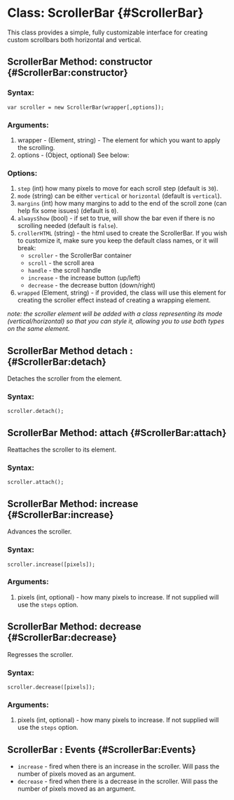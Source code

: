 Class: ScrollerBar {#ScrollerBar}
=================================
This class provides a simple, fully customizable interface for creating custom scrollbars both horizontal and vertical.

ScrollerBar Method: constructor {#ScrollerBar:constructor}
----------------------------------------------------------
### Syntax:

	var scroller = new ScrollerBar(wrapper[,options]);

### Arguments:

1. wrapper - (Element, string) - The element for which you want to apply the scrolling.
2. options - (Object, optional) See below:

### Options:
1. `step` (int) how many pixels to move for each scroll step (default is `30`).
2. `mode` (string) can be either `vertical` or `horizontal` (default is `vertical`).
3. `margins` (int) how many margins to add to the end of the scroll zone (can help fix some issues) (default is `0`).
4. `alwaysShow` (bool) - if set to true, will show the bar even if there is no scrolling needed (default is `false`).
5. `crollerHTML` (string) - the html used to create the ScrollerBar. If you wish to customize it, make sure you keep the default class names, or it will break:
    * `scroller` - the ScrollerBar container
    * `scroll` - the scroll area
    * `handle` - the scroll handle
    * `increase` - the increase button (up/left)
    * `decrease` - the decrease button (down/right)
6. `wrapped` (Element, string) - if provided, the class will use this element for creating the scroller effect instead of creating a wrapping element.

*note: the scroller element will be added with a class representing its mode (vertical/horizontal) so that you can style it, allowing you to use both types on the same element.*


ScrollerBar Method detach : {#ScrollerBar:detach}
-------------------------------------------------
Detaches the scroller from the element.

### Syntax:
    
    scroller.detach();
	
    

    
ScrollerBar Method: attach {#ScrollerBar:attach}
------------------------------------------------
Reattaches the scroller to its element.

### Syntax:
    
    scroller.attach();
	


    
ScrollerBar Method: increase {#ScrollerBar:increase}
----------------------------------------------------
Advances the scroller.

### Syntax:
    
    scroller.increase([pixels]);

### Arguments:

1. pixels (int, optional) - how many pixels to increase. If not supplied will use the `steps` option.



ScrollerBar Method: decrease {#ScrollerBar:decrease}
----------------------------------------------------
Regresses the scroller.

### Syntax:
    
    scroller.decrease([pixels]);

### Arguments:

1. pixels (int, optional) - how many pixels to increase. If not supplied will use the `steps` option.
    

    
ScrollerBar : Events {#ScrollerBar:Events}
------------------------------------------
* `increase`  - fired when there is an increase in the scroller. Will pass the number of pixels moved as an argument.
* `decrease` - fired when there is a decrease in the scroller. Will pass the number of pixels moved as an argument.
 
